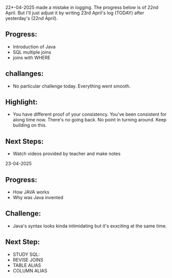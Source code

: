 22*-04-2025
made a mistake in logging. The progress below is of 22nd April. But I'll just adjust it by writing 23rd April's log (TODAY) after yesterday's (22nd April).

## Progress:
* Introduction of Java
* SQL multiple joins 
* joins with WHERE

## challanges:
* No particular challenge today. Everything went smooth. 

## Highlight:
* You have different proof of your consistency. You've been consistent for along time now. There's no going back. No point in turning around. Keep building on this. 

## Next Steps:
* Watch videos provided by teacher and make notes

23-04-2025

## Progress:
* How JAVA works
* Why was Java invented

## Challenge:
* Java's syntax looks kinda intimidating but it's exxciting at the same time.

## Next Step:
* STUDY SQL:
* REVISE JOINS
* TABLE ALIAS
* COLUMN ALIAS